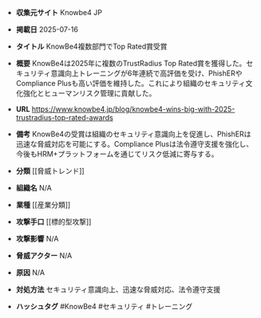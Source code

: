 - **収集元サイト**
Knowbe4 JP

- **掲載日**
2025-07-16

- **タイトル**
KnowBe4複数部門でTop Rated賞受賞

- **概要**
KnowBe4は2025年に複数のTrustRadius Top Rated賞を獲得した。セキュリティ意識向上トレーニングが6年連続で高評価を受け、PhishERやCompliance Plusも高い評価を維持した。これにより組織のセキュリティ文化強化とヒューマンリスク管理に貢献した。

- **URL**
https://www.knowbe4.jp/blog/knowbe4-wins-big-with-2025-trustradius-top-rated-awards

- **備考**
KnowBe4の受賞は組織のセキュリティ意識向上を促進し、PhishERは迅速な脅威対応を可能にする。Compliance Plusは法令遵守支援を強化し、今後もHRM+プラットフォームを通じてリスク低減に寄与する。

- **分類**
[[脅威トレンド]]

- **組織名**
N/A

- **業種**
[[産業分類]]

- **攻撃手口**
[[標的型攻撃]]

- **攻撃影響**
N/A

- **脅威アクター**
N/A

- **原因**
N/A

- **対処方法**
セキュリティ意識向上、迅速な脅威対応、法令遵守支援

- **ハッシュタグ**
#KnowBe4 #セキュリティ #トレーニング
